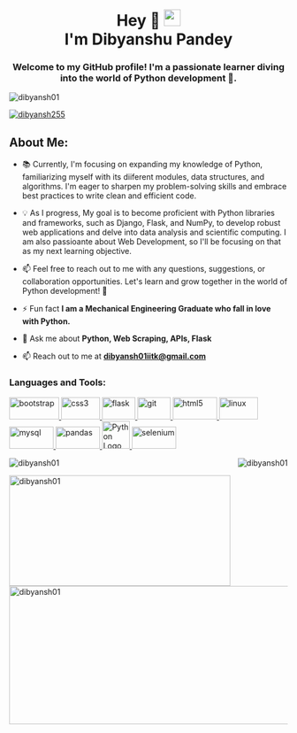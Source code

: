 

<!--
**dibyansh01/dibyansh01** is a ✨ _special_ ✨ repository because its `README.md` (this file) appears on your GitHub profile.

Here are some ideas to get you started:

- 🔭 I’m currently working on ...
- 🌱 I’m currently learning ...
- 👯 I’m looking to collaborate on ...
- 🤔 I’m looking for help with ...
- 💬 Ask me about ...
- 📫 How to reach me: ...
- 😄 Pronouns: ...
- ⚡ Fun fact: ...
-->
<h1 align="center">Hey 👋 <img src="https://raw.githubusercontent.com/MartinHeinz/MartinHeinz/master/wave.gif" width="30px">
<br/> I'm Dibyanshu Pandey</h1> 
<h3 align="center">Welcome to my GitHub profile! I'm a passionate learner diving into the world of Python development 🐍.</h3>
<p align="left"> <img src="https://komarev.com/ghpvc/?username=dibyansh01&label=Profile%20views&color=0e75b6&style=flat" alt="dibyansh01" /> </p>

<p align="left"> <a href="https://twitter.com/dibyansh255" target="blank"><img src="https://img.shields.io/twitter/follow/dibyansh255?logo=twitter&style=for-the-badge" alt="dibyansh255" /></a> </p>


## **About Me:**
- 📚 Currently, I'm focusing on expanding my knowledge of Python, familiarizing myself with its diiferent modules, data structures, and algorithms. I'm eager to sharpen my problem-solving skills and embrace best practices to write clean and efficient code.

- 💡 As I progress, My goal is to become proficient with Python libraries and frameworks, such as Django, Flask, and NumPy, to develop robust web applications and delve into data analysis and scientific computing. I am also passioante about Web Development, so I'll be focusing on that as my next learning objective.

- 📫 Feel free to reach out to me with any questions, suggestions, or collaboration opportunities. Let's learn and grow together in the world of Python development! 🚀
- ⚡ Fun fact **I am a Mechanical Engineering Graduate who fall in love with Python.**
- 💬 Ask me about **Python, Web Scraping, APIs, Flask**
- 📫 Reach out to me at **dibyansh01iitk@gmail.com** 

<h3 align="left">Languages and Tools:</h3>
<p align="left"> <a href="https://getbootstrap.com" target="_blank" rel="noreferrer"> <img src="https://img.shields.io/badge/Bootstrap-563D7C?style=for-the-badge&logo=bootstrap&logoColor=white" alt="bootstrap" width="90" height="40"/> </a> <a href="https://www.cprogramming.com/" target="_blank" rel="noreferrer"></a> <a href="https://www.w3schools.com/css/" target="_blank" rel="noreferrer"> <img src="https://img.shields.io/badge/CSS3-1572B6?style=for-the-badge&logo=css3&logoColor=white" alt="css3" width="70" height="40"/> </a> <a href="https://flask.palletsprojects.com/" target="_blank" rel="noreferrer"> <img src="https://www.vectorlogo.zone/logos/pocoo_flask/pocoo_flask-icon.svg" alt="flask" width="60" height="40"/> </a> <a href="https://git-scm.com/" target="_blank" rel="noreferrer"> <img src="https://www.vectorlogo.zone/logos/git-scm/git-scm-icon.svg" alt="git" width="60" height="40"/> </a> <a href="https://www.w3.org/html/" target="_blank" rel="noreferrer"> <img src="https://img.shields.io/badge/HTML5-E34F26?style=for-the-badge&logo=html5&logoColor=white" alt="html5" width="80" height="40"/> </a> <a href="https://www.linux.org/" target="_blank" rel="noreferrer"> <img src="https://img.shields.io/badge/Linux-FCC624?style=for-the-badge&logo=linux&logoColor=black" alt="linux" width="70" height="40"/> </a><a href="https://www.mysql.com/" target="_blank" rel="noreferrer"> <img src="https://img.shields.io/badge/MySQL-005C84?style=for-the-badge&logo=mysql&logoColor=white" alt="mysql" width="80" height="40"/> </a> <a href="https://pandas.pydata.org/" target="_blank" rel="noreferrer"> <img src="https://img.shields.io/badge/Pandas-2C2D72?style=for-the-badge&logo=pandas&logoColor=white" alt="pandas" width="80" height="40"/> </a> <a href="https://www.python.org" target="_blank" rel="noreferrer">  <img src="https://cdn.worldvectorlogo.com/logos/python-5.svg" alt="Python Logo" width="50" height="50"/> </a> <a href="https://pytorch.org/" target="_blank" rel="noreferrer"></a><a href="https://www.selenium.dev" target="_blank" rel="noreferrer"> <img src="https://img.shields.io/badge/Selenium-43B02A?style=for-the-badge&logo=Selenium&logoColor=white" alt="selenium" width="80" height="40"/> </a> </p>

<p><img align="left" src="https://github-readme-stats.vercel.app/api/top-langs?username=dibyansh01&show_icons=true&locale=en&layout=compact" alt="dibyansh01" /></p>

<p>&nbsp;<img align="right" src="https://github-readme-stats.vercel.app/api?username=dibyansh01&show_icons=true&locale=en" alt="dibyansh01" /></p>

<p><img align="left" src="https://github-readme-streak-stats.herokuapp.com/?user=dibyansh01&show_icons=true&locale=en&layout=compact" alt="dibyansh01"  width = "400" height = "200"/></p>
<p>&nbsp; <img align ="right" src = "https://github-profile-summary-cards.vercel.app/api/cards/profile-details?username=dibyansh01&show_icons=true&locale=en&layout=compact" alt="dibyansh01" width = "550" height = "250" /></p>





